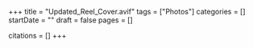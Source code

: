 +++
title = "Updated_Reel_Cover.avif"
tags = ["Photos"]
categories = []
startDate = ""
draft = false
pages = []

citations = []
+++
